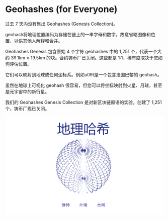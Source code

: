 # Geohashes (for Everyone)

过去 7 天内没有售出 Geohashes (Genesis Collection)。

geohash将地理位置编码为存储在链上的一串字母和数字。故意省略图像和位置，以供其他人解释和合并。

Geohashes Genesis 包含原始 4 个字符 geohashes 中的 1,251 个，代表一个大约 39.1km × 19.5km 的块。合约铸币厂已关闭。这些都是 1:1，稀有度取决于您如何评估位置。

它们可以映射到地球或任何坐标系。例如u09t是一个包含法国巴黎的 geohash。

虽然在地球上可视化 geohash 很容易，但您可以将坐标映射到火星、月球，甚至是元宇宙中的新行星。

我们的 Geohashes Genesis Collection 是对新区块链原语的实验。创建了 1,251 个，铸币厂现已关闭。

![nft](1661540013194.jpg)
